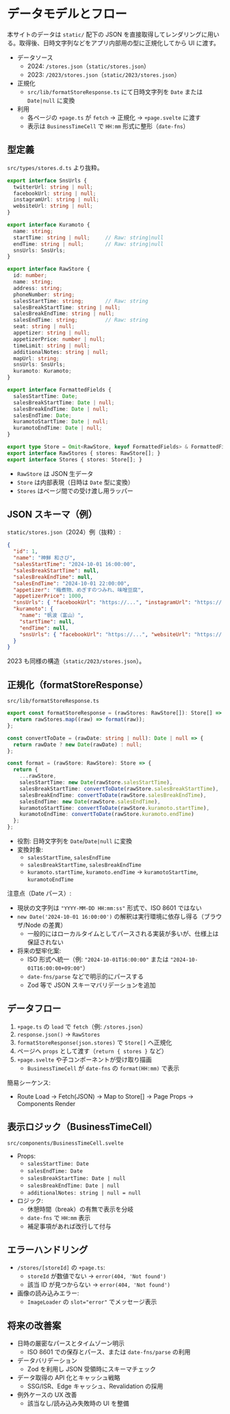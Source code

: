 # データモデルとフロー

本サイトのデータは `static/` 配下の JSON を直接取得してレンダリングに用いる。取得後、日時文字列などをアプリ内部用の型に正規化してから UI に渡す。

- データソース
  - 2024: `/stores.json`（`static/stores.json`）
  - 2023: `/2023/stores.json`（`static/2023/stores.json`）
- 正規化
  - `src/lib/formatStoreResponse.ts` にて日時文字列を `Date` または `Date|null` に変換
- 利用
  - 各ページの `+page.ts` が `fetch` → 正規化 → `+page.svelte` に渡す
  - 表示は `BusinessTimeCell` で `HH:mm` 形式に整形（`date-fns`）

## 型定義

`src/types/stores.d.ts` より抜粋。

```ts
export interface SnsUrls {
  twitterUrl: string | null;
  facebookUrl: string | null;
  instagramUrl: string | null;
  websiteUrl: string | null;
}

export interface Kuramoto {
  name: string;
  startTime: string | null;     // Raw: string|null
  endTime: string | null;       // Raw: string|null
  snsUrls: SnsUrls;
}

export interface RawStore {
  id: number;
  name: string;
  address: string;
  phoneNumber: string;
  salesStartTime: string;       // Raw: string
  salesBreakStartTime: string | null;
  salesBreakEndTime: string | null;
  salesEndTime: string;         // Raw: string
  seat: string | null;
  appetizer: string | null;
  appetizerPrice: number | null;
  timeLimit: string | null;
  additionalNotes: string | null;
  mapUrl: string;
  snsUrls: SnsUrls;
  kuramoto: Kuramoto;
}

export interface FormattedFields {
  salesStartTime: Date;
  salesBreakStartTime: Date | null;
  salesBreakEndTime: Date | null;
  salesEndTime: Date;
  kuramotoStartTime: Date | null;
  kuramotoEndTime: Date | null;
}

export type Store = Omit<RawStore, keyof FormattedFields> & FormattedFields;
export interface RawStores { stores: RawStore[]; }
export interface Stores { stores: Store[]; }
```

- `RawStore` は JSON 生データ
- `Store` は内部表現（日時は `Date` 型に変換）
- `Stores` はページ間での受け渡し用ラッパー

## JSON スキーマ（例）

`static/stores.json`（2024）例（抜粋）:

```json
{
  "id": 1,
  "name": "神鮮 和さび",
  "salesStartTime": "2024-10-01 16:00:00",
  "salesBreakStartTime": null,
  "salesBreakEndTime": null,
  "salesEndTime": "2024-10-01 22:00:00",
  "appetizer": "梅煮物、めぎすのつみれ、味噌豆腐",
  "appetizerPrice": 1000,
  "snsUrls": { "facebookUrl": "https://...", "instagramUrl": "https://..." },
  "kuramoto": {
    "name": "帆波（富山）",
    "startTime": null,
    "endTime": null,
    "snsUrls": { "facebookUrl": "https://...", "websiteUrl": "https://..." }
  }
}
```

2023 も同様の構造（`static/2023/stores.json`）。

## 正規化（formatStoreResponse）

`src/lib/formatStoreResponse.ts`

```ts
export const formatStoreResponse = (rawStores: RawStore[]): Store[] => {
  return rawStores.map((raw) => format(raw));
};

const convertToDate = (rawDate: string | null): Date | null => {
  return rawDate ? new Date(rawDate) : null;
};

const format = (rawStore: RawStore): Store => {
  return {
    ...rawStore,
    salesStartTime: new Date(rawStore.salesStartTime),
    salesBreakStartTime: convertToDate(rawStore.salesBreakStartTime),
    salesBreakEndTime: convertToDate(rawStore.salesBreakEndTime),
    salesEndTime: new Date(rawStore.salesEndTime),
    kuramotoStartTime: convertToDate(rawStore.kuramoto.startTime),
    kuramotoEndTime: convertToDate(rawStore.kuramoto.endTime)
  };
};
```

- 役割: 日時文字列を `Date`/`Date|null` に変換
- 変換対象:
  - `salesStartTime`, `salesEndTime`
  - `salesBreakStartTime`, `salesBreakEndTime`
  - `kuramoto.startTime`, `kuramoto.endTime` → `kuramotoStartTime`, `kuramotoEndTime`

注意点（Date パース）:
- 現状の文字列は `"YYYY-MM-DD HH:mm:ss"` 形式で、ISO 8601 ではない
- `new Date('2024-10-01 16:00:00')` の解釈は実行環境に依存し得る（ブラウザ/Node の差異）
  - 一般的にはローカルタイムとしてパースされる実装が多いが、仕様上は保証されない
- 将来の堅牢化案:
  - ISO 形式へ統一（例: `"2024-10-01T16:00:00"` または `"2024-10-01T16:00:00+09:00"`）
  - `date-fns/parse` などで明示的にパースする
  - Zod 等で JSON スキーマバリデーションを追加

## データフロー

1. `+page.ts` の `load` で `fetch`（例: `/stores.json`）
2. `response.json()` → `RawStores`
3. `formatStoreResponse(json.stores)` で `Store[]` へ正規化
4. ページへ `props` として渡す（`return { stores }` など）
5. `+page.svelte` や子コンポーネントが受け取り描画
   - `BusinessTimeCell` が `date-fns` の `format(HH:mm)` で表示

簡易シーケンス:
- Route Load → Fetch(JSON) → Map to Store[] → Page Props → Components Render

## 表示ロジック（BusinessTimeCell）

`src/components/BusinessTimeCell.svelte`

- Props:
  - `salesStartTime: Date`
  - `salesEndTime: Date`
  - `salesBreakStartTime: Date | null`
  - `salesBreakEndTime: Date | null`
  - `additionalNotes: string | null = null`
- ロジック:
  - 休憩時間（break）の有無で表示を分岐
  - `date-fns` で `HH:mm` 表示
  - 補足事項があれば改行して付与

## エラーハンドリング

- `/stores/[storeId]` の `+page.ts`:
  - `storeId` が数値でない → `error(404, 'Not found')`
  - 該当 ID が見つからない → `error(404, 'Not found')`
- 画像の読み込みエラー:
  - `ImageLoader` の `slot="error"` でメッセージ表示

## 将来の改善案

- 日時の厳密なパースとタイムゾーン明示
  - ISO 8601 での保存とパース、または `date-fns/parse` の利用
- データバリデーション
  - Zod を利用し JSON 受領時にスキーマチェック
- データ取得の API 化とキャッシュ戦略
  - SSG/ISR、Edge キャッシュ、Revalidation の採用
- 例外ケースの UX 改善
  - 該当なし/読み込み失敗時の UI を整備
